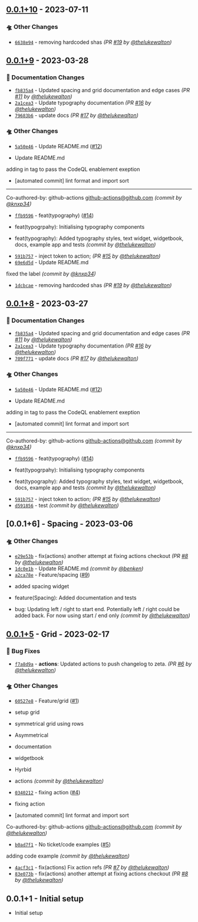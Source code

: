 ## [0.0.1+10] - 2023-07-11
### :flying_saucer: Other Changes
- [`6638e94`](https://github.com/zebratechnologies/zeta-flutter/commit/6638e941b4027136c293c403c5c00e051fee5c97) - removing hardcoded shas *(PR [#19](https://github.com/zebratechnologies/zeta-flutter/pull/19) by [@thelukewalton](https://github.com/thelukewalton))*


## [0.0.1+9] - 2023-03-28
### :memo: Documentation Changes
- [`fb835a4`](https://github.com/zebratechnologies/zeta-flutter/commit/fb835a43a94945989d5b0793d61894ea807bc745) - Updated spacing and grid documentation and edge cases *(PR [#11](https://github.com/zebratechnologies/zeta-flutter/pull/11) by [@thelukewalton](https://github.com/thelukewalton))*
- [`2a1cea3`](https://github.com/zebratechnologies/zeta-flutter/commit/2a1cea32d40c324cf36517cf05b5bb705d6eadb3) - Update typography documentation *(PR [#16](https://github.com/zebratechnologies/zeta-flutter/pull/16) by [@thelukewalton](https://github.com/thelukewalton))*
- [`79683b6`](https://github.com/zebratechnologies/zeta-flutter/commit/79683b6748e650e3bb61789e31e7ab7a7c153f88) - update docs *(PR [#17](https://github.com/zebratechnologies/zeta-flutter/pull/17) by [@thelukewalton](https://github.com/thelukewalton))*

### :flying_saucer: Other Changes
- [`5a50e46`](https://github.com/zebratechnologies/zeta-flutter/commit/5a50e46f3500a9b186515305514839651576a444) - Update README.md ([#12](https://github.com/zebratechnologies/zeta-flutter/pull/12))

* Update README.md

adding in tag to pass the CodeQL enablement exeption

* [automated commit] lint format and import sort

---------

Co-authored-by: github-actions <github-actions@github.com> *(commit by [@knxp34](https://github.com/knxp34))*
- [`ffb9596`](https://github.com/zebratechnologies/zeta-flutter/commit/ffb9596ee04456147b87c2c35b3a08e8763bf7c2) - feat(typography) ([#14](https://github.com/zebratechnologies/zeta-flutter/pull/14))

* feat(typogrpahy): Initialising typography components

* feat(typography): Added typography styles, text widget, widgetbook, docs, example app and tests *(commit by [@thelukewalton](https://github.com/thelukewalton))*
- [`591b757`](https://github.com/zebratechnologies/zeta-flutter/commit/591b7572ebf85da7510a8b6a3f9f8451dc93535a) - inject token to action; *(PR [#15](https://github.com/zebratechnologies/zeta-flutter/pull/15) by [@thelukewalton](https://github.com/thelukewalton))*
- [`69e6d5d`](https://github.com/zebratechnologies/zeta-flutter/commit/69e6d5da4b681293d0019d8bc143ada6478c1032) - Update README.md

fixed the label *(commit by [@knxp34](https://github.com/knxp34))*
- [`1dcbcae`](https://github.com/zebratechnologies/zeta-flutter/commit/1dcbcaec2600210efcefc80861c29aaa7e44c27e) - removing hardcoded shas *(PR [#19](https://github.com/zebratechnologies/zeta-flutter/pull/19) by [@thelukewalton](https://github.com/thelukewalton))*


## [0.0.1+8] - 2023-03-27
### :memo: Documentation Changes
- [`fb835a4`](https://github.com/zebratechnologies/zeta-flutter/commit/fb835a43a94945989d5b0793d61894ea807bc745) - Updated spacing and grid documentation and edge cases *(PR [#11](https://github.com/zebratechnologies/zeta-flutter/pull/11) by [@thelukewalton](https://github.com/thelukewalton))*
- [`2a1cea3`](https://github.com/zebratechnologies/zeta-flutter/commit/2a1cea32d40c324cf36517cf05b5bb705d6eadb3) - Update typography documentation *(PR [#16](https://github.com/zebratechnologies/zeta-flutter/pull/16) by [@thelukewalton](https://github.com/thelukewalton))*
- [`709f771`](https://github.com/zebratechnologies/zeta-flutter/commit/709f77185be705507475d90f044f94b2908fa5bb) - update docs *(PR [#17](https://github.com/zebratechnologies/zeta-flutter/pull/17) by [@thelukewalton](https://github.com/thelukewalton))*

### :flying_saucer: Other Changes
- [`5a50e46`](https://github.com/zebratechnologies/zeta-flutter/commit/5a50e46f3500a9b186515305514839651576a444) - Update README.md ([#12](https://github.com/zebratechnologies/zeta-flutter/pull/12))

* Update README.md

adding in tag to pass the CodeQL enablement exeption

* [automated commit] lint format and import sort

---------

Co-authored-by: github-actions <github-actions@github.com> *(commit by [@knxp34](https://github.com/knxp34))*
- [`ffb9596`](https://github.com/zebratechnologies/zeta-flutter/commit/ffb9596ee04456147b87c2c35b3a08e8763bf7c2) - feat(typography) ([#14](https://github.com/zebratechnologies/zeta-flutter/pull/14))

* feat(typogrpahy): Initialising typography components

* feat(typography): Added typography styles, text widget, widgetbook, docs, example app and tests *(commit by [@thelukewalton](https://github.com/thelukewalton))*
- [`591b757`](https://github.com/zebratechnologies/zeta-flutter/commit/591b7572ebf85da7510a8b6a3f9f8451dc93535a) - inject token to action; *(PR [#15](https://github.com/zebratechnologies/zeta-flutter/pull/15) by [@thelukewalton](https://github.com/thelukewalton))*
- [`d591856`](https://github.com/zebratechnologies/zeta-flutter/commit/d59185680879bf2f938c4f2a6bd2328f29a3ddd2) - test *(commit by [@thelukewalton](https://github.com/thelukewalton))*


## [0.0.1+6] - Spacing - 2023-03-06

### :flying_saucer: Other Changes

- [`e29e53b`](https://github.com/zebratechnologies/zeta-flutter/commit/e29e53ba132cd155f2d40f4cfa6f6c3060558b4e) - fix(actions) another attempt at fixing actions checkout _(PR [#8](https://github.com/zebratechnologies/zeta-flutter/pull/8) by [@thelukewalton](https://github.com/thelukewalton))_
- [`1dc0e1b`](https://github.com/zebratechnologies/zeta-flutter/commit/1dc0e1b64cb870685110516c5159b20fb903f2c3) - Update README.md _(commit by [@benken](https://github.com/benken))_
- [`a2ca78e`](https://github.com/zebratechnologies/zeta-flutter/commit/a2ca78e863405f70b8199a889be3bc4f9c61ab1a) - Feature/spacing ([#9](https://github.com/zebratechnologies/zeta-flutter/pull/9))

* added spacing widget

* feature(Spacing): Added documentation and tests

* bug: Updating left / right to start end. Potentially left / right could be added back. For now using start / end only _(commit by [@thelukewalton](https://github.com/thelukewalton))_

## [0.0.1+5] - Grid - 2023-02-17

### :bug: Bug Fixes

- [`f7a8d9a`](https://github.com/zebratechnologies/zeta-flutter/commit/f7a8d9a2ba078bf08fe80de07f6e9c871af9e451) - **actions**: Updated actions to push changelog to zeta. _(PR [#6](https://github.com/zebratechnologies/zeta-flutter/pull/6) by [@thelukewalton](https://github.com/thelukewalton))_

### :flying_saucer: Other Changes

- [`60527e8`](https://github.com/zebratechnologies/zeta-flutter/commit/60527e86da15b4a804990c7e67bae5c46d25dc7f) - Feature/grid ([#1](https://github.com/zebratechnologies/zeta-flutter/pull/1))

* setup grid

* symmetrical grid using rows

* Asymmetrical

* documentation

* widgetbook

* Hyrbid

* actions _(commit by [@thelukewalton](https://github.com/thelukewalton))_

- [`0340212`](https://github.com/zebratechnologies/zeta-flutter/commit/0340212963606fbe755aa94cbb98d38d663a5854) - fixing action ([#4](https://github.com/zebratechnologies/zeta-flutter/pull/4))

* fixing action

* [automated commit] lint format and import sort

Co-authored-by: github-actions <github-actions@github.com> _(commit by [@thelukewalton](https://github.com/thelukewalton))_

- [`b0ad7f1`](https://github.com/zebratechnologies/zeta-flutter/commit/b0ad7f12b8b583fb928d225ce9d1c1f3244046e5) - No ticket/code examples ([#5](https://github.com/zebratechnologies/zeta-flutter/pull/5))

adding code example _(commit by [@thelukewalton](https://github.com/thelukewalton))_

- [`4acf3c1`](https://github.com/zebratechnologies/zeta-flutter/commit/4acf3c1134b6c8d17827d8e2c665250d6f6ead1d) - fix(actions) Fix action refs _(PR [#7](https://github.com/zebratechnologies/zeta-flutter/pull/7) by [@thelukewalton](https://github.com/thelukewalton))_
- [`83e073b`](https://github.com/zebratechnologies/zeta-flutter/commit/83e073b16808d89373a74dba35172bb7a978e765) - fix(actions) another attempt at fixing actions checkout _(PR [#8](https://github.com/zebratechnologies/zeta-flutter/pull/8) by [@thelukewalton](https://github.com/thelukewalton))_

## 0.0.1+1 - Initial setup

- Initial setup

[0.0.1+5]: https://github.com/zebratechnologies/zeta-flutter/compare/0.0.1+1...0.0.1+5

[0.0.1+8]: https://github.com/zebratechnologies/zeta-flutter/compare/0.0.1+6...0.0.1+8
[0.0.1+9]: https://github.com/zebratechnologies/zeta-flutter/compare/0.0.1+6...0.0.1+9
[0.0.1+10]: https://github.com/zebratechnologies/zeta-flutter/compare/0.0.1+9...0.0.1+10